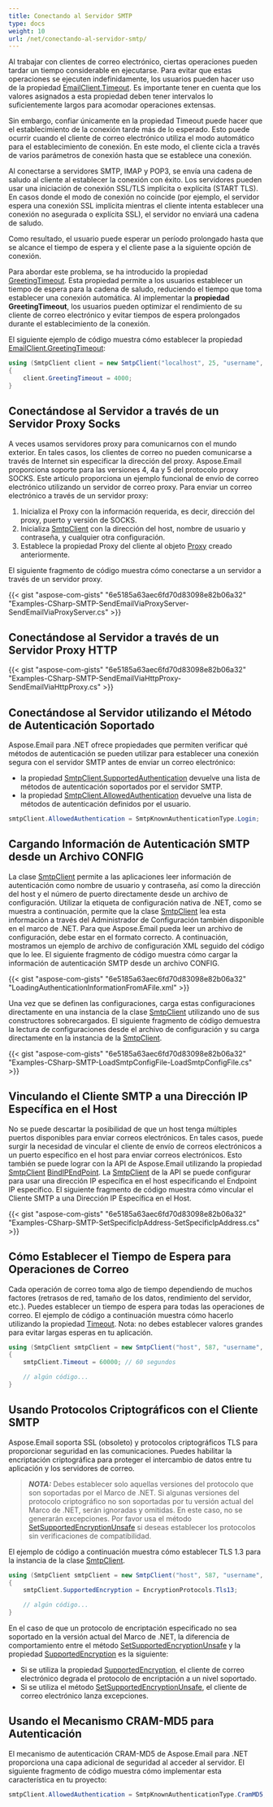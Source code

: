 ```yaml
---
title: Conectando al Servidor SMTP
type: docs
weight: 10
url: /net/conectando-al-servidor-smtp/
---
```


Al trabajar con clientes de correo electrónico, ciertas operaciones pueden tardar un tiempo considerable en ejecutarse. Para evitar que estas operaciones se ejecuten indefinidamente, los usuarios pueden hacer uso de la propiedad [EmailClient.Timeout](https://reference.aspose.com/email/net/aspose.email.clients/emailclient/timeout/). Es importante tener en cuenta que los valores asignados a esta propiedad deben tener intervalos lo suficientemente largos para acomodar operaciones extensas.

Sin embargo, confiar únicamente en la propiedad Timeout puede hacer que el establecimiento de la conexión tarde más de lo esperado. Esto puede ocurrir cuando el cliente de correo electrónico utiliza el modo automático para el establecimiento de conexión. En este modo, el cliente cicla a través de varios parámetros de conexión hasta que se establece una conexión.

Al conectarse a servidores SMTP, IMAP y POP3, se envía una cadena de saludo al cliente al establecer la conexión con éxito. Los servidores pueden usar una iniciación de conexión SSL/TLS implícita o explícita (START TLS). En casos donde el modo de conexión no coincide (por ejemplo, el servidor espera una conexión SSL implícita mientras el cliente intenta establecer una conexión no asegurada o explícita SSL), el servidor no enviará una cadena de saludo.

Como resultado, el usuario puede esperar un período prolongado hasta que se alcance el tiempo de espera y el cliente pase a la siguiente opción de conexión.

Para abordar este problema, se ha introducido la propiedad [GreetingTimeout](https://reference.aspose.com/email/net/aspose.email.clients/emailclient/greetingtimeout/). Esta propiedad permite a los usuarios establecer un tiempo de espera para la cadena de saludo, reduciendo el tiempo que toma establecer una conexión automática. Al implementar la **propiedad GreetingTimeout**, los usuarios pueden optimizar el rendimiento de su cliente de correo electrónico y evitar tiempos de espera prolongados durante el establecimiento de la conexión.

El siguiente ejemplo de código muestra cómo establecer la propiedad [EmailClient.GreetingTimeout](https://reference.aspose.com/email/net/aspose.email.clients/emailclient/greetingtimeout/):

```cs
using (SmtpClient client = new SmtpClient("localhost", 25, "username", "password"))
{
    client.GreetingTimeout = 4000;
}
```

## **Conectándose al Servidor a través de un Servidor Proxy Socks**

A veces usamos servidores proxy para comunicarnos con el mundo exterior. En tales casos, los clientes de correo no pueden comunicarse a través de Internet sin especificar la dirección del proxy. Aspose.Email proporciona soporte para las versiones 4, 4a y 5 del protocolo proxy SOCKS. Este artículo proporciona un ejemplo funcional de envío de correo electrónico utilizando un servidor de correo proxy. Para enviar un correo electrónico a través de un servidor proxy:

1. Inicializa el Proxy con la información requerida, es decir, dirección del proxy, puerto y versión de SOCKS.
1. Inicializa [SmtpClient](https://reference.aspose.com/email/net/aspose.email.clients.smtp/smtpclient/) con la dirección del host, nombre de usuario y contraseña, y cualquier otra configuración.
1. Establece la propiedad Proxy del cliente al objeto [Proxy](https://reference.aspose.com/email/net/aspose.email.clients/proxy/) creado anteriormente.

El siguiente fragmento de código muestra cómo conectarse a un servidor a través de un servidor proxy.

{{< gist "aspose-com-gists" "6e5185a63aec6fd70d83098e82b06a32" "Examples-CSharp-SMTP-SendEmailViaProxyServer-SendEmailViaProxyServer.cs" >}}

## **Conectándose al Servidor a través de un Servidor Proxy HTTP**

{{< gist "aspose-com-gists" "6e5185a63aec6fd70d83098e82b06a32" "Examples-CSharp-SMTP-SendEmailViaHttpProxy-SendEmailViaHttpProxy.cs" >}}

## **Conectándose al Servidor utilizando el Método de Autenticación Soportado**

Aspose.Email para .NET ofrece propiedades que permiten verificar qué métodos de autenticación se pueden utilizar para establecer una conexión segura con el servidor SMTP antes de enviar un correo electrónico:

-   la propiedad [SmtpClient.SupportedAuthentication](https://reference.aspose.com/email/net/aspose.email.clients.smtp/smtpclient/supportedauthentication/) devuelve una lista de métodos de autenticación soportados por el servidor SMTP.
-   la propiedad [SmtpClient.AllowedAuthentication](https://reference.aspose.com/email/net/aspose.email.clients.smtp/smtpclient/allowedauthentication/) devuelve una lista de métodos de autenticación definidos por el usuario.

```cs
smtpClient.AllowedAuthentication = SmtpKnownAuthenticationType.Login;
```

## **Cargando Información de Autenticación SMTP desde un Archivo CONFIG**

La clase [SmtpClient](https://reference.aspose.com/email/net/aspose.email.clients.smtp/smtpclient/) permite a las aplicaciones leer información de autenticación como nombre de usuario y contraseña, así como la dirección del host y el número de puerto directamente desde un archivo de configuración. Utilizar la etiqueta de configuración nativa de .NET, como se muestra a continuación, permite que la clase [SmtpClient](https://reference.aspose.com/email/net/aspose.email.clients.smtp/smtpclient/) lea esta información a través del Administrador de Configuración también disponible en el marco de .NET. Para que Aspose.Email pueda leer un archivo de configuración, debe estar en el formato correcto. A continuación, mostramos un ejemplo de archivo de configuración XML seguido del código que lo lee. El siguiente fragmento de código muestra cómo cargar la información de autenticación SMTP desde un archivo CONFIG.

{{< gist "aspose-com-gists" "6e5185a63aec6fd70d83098e82b06a32" "LoadingAuthenticationInformationFromAFile.xml" >}}

Una vez que se definen las configuraciones, carga estas configuraciones directamente en una instancia de la clase [SmtpClient](https://reference.aspose.com/email/net/aspose.email.clients.smtp/smtpclient/) utilizando uno de sus constructores sobrecargados. El siguiente fragmento de código demuestra la lectura de configuraciones desde el archivo de configuración y su carga directamente en la instancia de la [SmtpClient](https://reference.aspose.com/email/net/aspose.email.clients.smtp/smtpclient/).

{{< gist "aspose-com-gists" "6e5185a63aec6fd70d83098e82b06a32" "Examples-CSharp-SMTP-LoadSmtpConfigFile-LoadSmtpConfigFile.cs" >}}

## **Vinculando el Cliente SMTP a una Dirección IP Específica en el Host**

No se puede descartar la posibilidad de que un host tenga múltiples puertos disponibles para enviar correos electrónicos. En tales casos, puede surgir la necesidad de vincular el cliente de envío de correos electrónicos a un puerto específico en el host para enviar correos electrónicos. Esto también se puede lograr con la API de Aspose.Email utilizando la propiedad [SmtpClient](https://reference.aspose.com/email/net/aspose.email.clients.smtp/smtpclient/) [BindIPEndPoint](https://apireference.aspose.com/email/net/aspose.email.clients/emailclient/events/bindipendpoint). La [SmtpClient](https://reference.aspose.com/email/net/aspose.email.clients.smtp/smtpclient/) de la API se puede configurar para usar una dirección IP específica en el host especificando el Endpoint IP específico. El siguiente fragmento de código muestra cómo vincular el Cliente SMTP a una Dirección IP Específica en el Host.

{{< gist "aspose-com-gists" "6e5185a63aec6fd70d83098e82b06a32" "Examples-CSharp-SMTP-SetSpecificIpAddress-SetSpecificIpAddress.cs" >}}

## **Cómo Establecer el Tiempo de Espera para Operaciones de Correo**

Cada operación de correo toma algo de tiempo dependiendo de muchos factores (retrasos de red, tamaño de los datos, rendimiento del servidor, etc.). Puedes establecer un tiempo de espera para todas las operaciones de correo. El ejemplo de código a continuación muestra cómo hacerlo utilizando la propiedad [Timeout](https://reference.aspose.com/email/net/aspose.email.clients/emailclient/timeout/). Nota: no debes establecer valores grandes para evitar largas esperas en tu aplicación.

```csharp
using (SmtpClient smtpClient = new SmtpClient("host", 587, "username", "password", SecurityOptions.SSLExplicit))
{
    smtpClient.Timeout = 60000; // 60 segundos

    // algún código...
}
```

## **Usando Protocolos Criptográficos con el Cliente SMTP**

Aspose.Email soporta SSL (obsoleto) y protocolos criptográficos TLS para proporcionar seguridad en las comunicaciones. Puedes habilitar la encriptación criptográfica para proteger el intercambio de datos entre tu aplicación y los servidores de correo.

> **_NOTA:_** Debes establecer solo aquellas versiones del protocolo que son soportadas por el Marco de .NET. Si algunas versiones del protocolo criptográfico no son soportadas por tu versión actual del Marco de .NET, serán ignoradas y omitidas. En este caso, no se generarán excepciones. Por favor usa el método [SetSupportedEncryptionUnsafe](https://reference.aspose.com/email/net/aspose.email.clients/emailclient/setsupportedencryptionunsafe/#setsupportedencryptionunsafe) si deseas establecer los protocolos sin verificaciones de compatibilidad.

El ejemplo de código a continuación muestra cómo establecer TLS 1.3 para la instancia de la clase [SmtpClient](https://reference.aspose.com/email/net/aspose.email.clients.smtp/smtpclient/).

```csharp
using (SmtpClient smtpClient = new SmtpClient("host", 587, "username", "password", SecurityOptions.SSLExplicit))
{
    smtpClient.SupportedEncryption = EncryptionProtocols.Tls13;

    // algún código...
}
```

En el caso de que un protocolo de encriptación especificado no sea soportado en la versión actual del Marco de .NET, la diferencia de comportamiento entre el método [SetSupportedEncryptionUnsafe](https://reference.aspose.com/email/net/aspose.email.clients/emailclient/setsupportedencryptionunsafe/#setsupportedencryptionunsafe) y la propiedad [SupportedEncryption](https://reference.aspose.com/email/net/aspose.email.clients/emailclient/supportedencryption/) es la siguiente:

-   Si se utiliza la propiedad [SupportedEncryption](https://reference.aspose.com/email/net/aspose.email.clients/emailclient/supportedencryption/), el cliente de correo electrónico degrada el protocolo de encriptación a un nivel soportado.
-   Si se utiliza el método [SetSupportedEncryptionUnsafe](https://reference.aspose.com/email/net/aspose.email.clients/emailclient/setsupportedencryptionunsafe/#setsupportedencryptionunsafe), el cliente de correo electrónico lanza excepciones.

## **Usando el Mecanismo CRAM-MD5 para Autenticación**

El mecanismo de autenticación CRAM-MD5 de Aspose.Email para .NET proporciona una capa adicional de seguridad al acceder al servidor. El siguiente fragmento de código muestra cómo implementar esta característica en tu proyecto:

```cs
smtpClient.AllowedAuthentication = SmtpKnownAuthenticationType.CramMD5;
```

